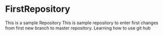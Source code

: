 # FirstRepository
This is a sample Repository
This is sample repository to enter first changes from  first new branch to master repository.
Learning how to use git hub
